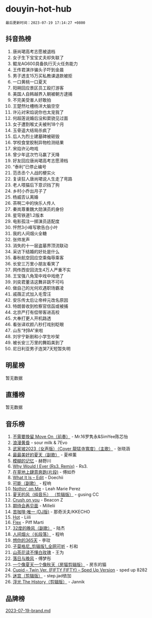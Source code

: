 # douyin-hot-hub

`最后更新时间：2023-07-19 17:14:27 +0800`

## 抖音热榜

1. 唐尚珺高考志愿被退档
1. 女子生下宝宝丈夫却失联了
1. 鲲龙AG600具备执行灭火任务能力
1. 王传君演诈骗头子吓到金晨
1. 男子透支15万买私教课退款被拒
1. 一口黄桃一口夏天
1. 阳朔回应景区员工殴打游客
1. 美国人自韩越界入朝被朝方逮捕
1. 不完美受害人好敢拍
1. 王楚然吐槽杨洋大脑空空
1. 许沁对宋焰说你也太宠我了
1. 何超莲说婚后没和窦骁见过面
1. 女子遭割喉丈夫被判18个月
1. 玉骨遥大结局杀疯了
1. 后人为烈士建墓碑被砸毁
1. 学校食堂胶制异物检测结果
1. 宋焰许沁吻戏
1. 曾少年这次竹马赢了天降
1. 好友回应唐尚珺高考志愿滑档
1. “泰利”已停止编号
1. 范丞丞个人战的梗实火
1. 复读狂人唐尚珺说人生走了弯路
1. 老人喂猫后下意识挡了狗
1. 乡村小乔出月子了
1. 杨威否认离婚
1. 茶啊二中的快乐人传人
1. 秦岚尊重魏大勋演员的身份
1. 星穹铁道1.2版本
1. 电影孤注一掷演员适配度
1. 怦然3小峰写歌告白小叶
1. 我的人间烟火全糖
1. 张帅发声
1. 消失的十一层盗墓界顶流联动
1. 采访下结婚的好处是什么
1. 春秋航空回应空乘侮辱乘客
1. 长安三万里小朋友看笑了
1. 网传西安回流生4万人严重不实
1. 王宝强八角笼中戏中戏绝了
1. 刘奕君董洁这舞非跳不可吗
1. 做自己的光何欢遇职场霸凌
1. 戚薇正式加入毛雪汪
1. 安乐传太后让帝梓元改名原因
1. 特朗普收到检察官信函或被捕
1. 北京严打有偿带客进高校
1. 大奉打更人开机路透
1. 看张译欢颜八秒打戏别眨眼
1. 山东“村BA”来啦
1. 刘宇宁新剧和小学生吵架
1. 被长安三万里的舞蹈美到了
1. 尼日利亚男子连哭7天短暂失明

## 明星榜

暂无数据

## 直播榜

暂无数据

## 音乐榜

1. [不需要挽留 Move On（前奏）](https://sf3-cdn-tos.douyinstatic.com/obj/tos-cn-ve-2774/ooCBhgCCkF4nExzQL9WZSUbitfA8IsDkgQIYhe) - Mr.16罗隽永&SimYee陈芯怡
1. [浪漫黄昏](https://sf3-cdn-tos.douyinstatic.com/obj/tos-cn-ve-2774/a2e4e0b8cf8b4cc0a6bfed7cd21bd5a0) - sour milk & 7Evo
1. [武家坡2023（女声版）（Cover 龍猛寺寬度）（主歌）](https://sf3-cdn-tos.douyinstatic.com/obj/tos-cn-ve-2774/oEIACj0tGBoytgZUwEUCP8DAIgnZfwGIfb9xjD) - 张晓涵
1. [最最美好的夏天（副歌）](https://sf3-cdn-tos.douyinstatic.com/obj/tos-cn-ve-2774/o4FMghDLZkPIkCutdrsXlbTHcaZztBfeCp9AFS) - 夏梓薰
1. [模糊的记忆](https://sf3-cdn-tos.douyinstatic.com/obj/tos-cn-ve-2774/ocrRNOQnkB1MNO9eD1sd3CIytBehbIbglZUFAT) - 赫野川
1. [Why Would I Ever (Rs3. Remix)](https://sf3-cdn-tos.douyinstatic.com/obj/tos-cn-ve-2774/oQNX0xZhO8IXeCRjCJQUZzkfQNLi2ItDAzEBgz) - Rs3.
1. [在草地上肆意奔跑(片段)](https://sf3-cdn-tos.douyinstatic.com/obj/tos-cn-ve-2774/8831d494742f45dabdfa8adb8b817259) - 傅如乔
1. [What It Is – Edit](https://sf6-cdn-tos.douyinstatic.com/obj/tos-cn-ve-2774/o0mszhwrI3yCyGWBMAaQUof2lTzIXANSLrBh4L) - Doechii
1. [可能（副歌）](https://sf3-cdn-tos.douyinstatic.com/obj/tos-cn-ve-2774/cde1731888894259b333569393c2fb51) - 程响
1. [Nothin' on Me](https://sf6-cdn-tos.douyinstatic.com/obj/tos-cn-ve-2774/4db3d954346848aaa9ec9709bb1eace1) - Leah Marie Perez
1. [夏天的风（纯音乐） （剪辑版）](https://sf6-cdn-tos.douyinstatic.com/obj/tos-cn-ve-2774/oUzLjBZZFQAoNRmGokEeD5zfQCObp6UeFAnTa6) - gusing CC
1. [Crush on you](https://sf6-cdn-tos.douyinstatic.com/obj/tos-cn-ve-2774/b23c3d5786714e90898fb2a43fb44ff7) - Beacon Z
1. [期待会再见面](https://sf3-cdn-tos.douyinstatic.com/obj/tos-cn-ve-2774/oILtyb5PbgnZnnFogRIDCNBDmAzeQk8BjThRfX) - Millelii
1. [苦咖啡·唯一 (DJ版)](https://sf3-cdn-tos.douyinstatic.com/obj/tos-cn-ve-2774/oohZWXUzNXlh9bzpBgNUfJCQHGILwWgDBaejQt) - 那奇沃夫/KKECHO
1. [Hot](https://sf6-cdn-tos.douyinstatic.com/obj/tos-cn-ve-2774/a63be641febf4335a8996c8a877dee1c) - Liili
1. [Flex](https://sf3-cdn-tos.douyinstatic.com/obj/tos-cn-ve-2774/fdd81ae057724bbe9f599a36af513da8) - Piff Marti
1. [32度的晚风（副歌）](https://sf3-cdn-tos.douyinstatic.com/obj/tos-cn-ve-2774/o8mEd4CARee2Lv5ReRW2KyIyZ9Q1YojfPZyXHA) - 陆杰
1. [人间烟火（长段落）](https://sf6-cdn-tos.douyinstatic.com/obj/tos-cn-ve-2774/eeb7f9f284d74db097f8341ace44bfa2) - 程响
1. [想你的365天](https://sf3-cdn-tos.douyinstatic.com/obj/tos-cn-ve-2774/f9f7574abe01480a95d11e74817984b4) - 李玟
1. [子莫格尼_剪辑版1_全网可听](https://sf6-cdn-tos.douyinstatic.com/obj/tos-cn-ve-2774/okgjBiZZDqmeFfACngDQ48okZJ9knBMDtbwo8Q) - 杉和
1. [山茶花读不懂白玫瑰](https://sf3-cdn-tos.douyinstatic.com/obj/tos-cn-ve-2774/osfn8B7DktrRHEPJgPCfDbw7QDQEkwC16BxZg9) - 王为
1. [落日与晚风](https://sf6-cdn-tos.douyinstatic.com/obj/tos-cn-ve-2774/oIGWNBzwrUqAmfsCxckzkGhWQIaAAUgU19HChy) - 傅梦彤
1. [一个像夏天一个像秋天（房猫剪辑版）](https://sf6-cdn-tos.douyinstatic.com/obj/tos-cn-ve-2774/a5a649d88ef0437b918efc8be7005a59) - 房东的猫
1. [Cupid – Twin Ver. (FIFTY FIFTY) – Sped Up Version](https://sf3-cdn-tos.douyinstatic.com/obj/tos-cn-ve-2774/oMonQQ6t8nCfUnw44y8XBZkJytCgEBtWYebB2D) - sped up 8282
1. [迷宫（剪辑版）](https://sf6-cdn-tos.douyinstatic.com/obj/tos-cn-ve-2774/oUkKabRnnDiI8GjaQrDHYQh0VCgQB0AA4ezefF) - step.jad依加
1. [浮光 The History（剪辑版）](https://sf6-cdn-tos.douyinstatic.com/obj/tos-cn-ve-2774/oIkABGgUD0nCgDneOBBKSj79UBoAZtQjIi3fbl) - Jannik

## 品牌榜

[2023-07-19-brand.md](2023-07-19-brand.md)
